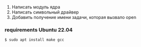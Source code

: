 1. Написать модуль ядра
2. Написать символьный драйвер
3. Добавить получение имени задачи, которая вызвало open


### requirements Ubuntu 22.04

```
$ sudo apt install make gcc
```
